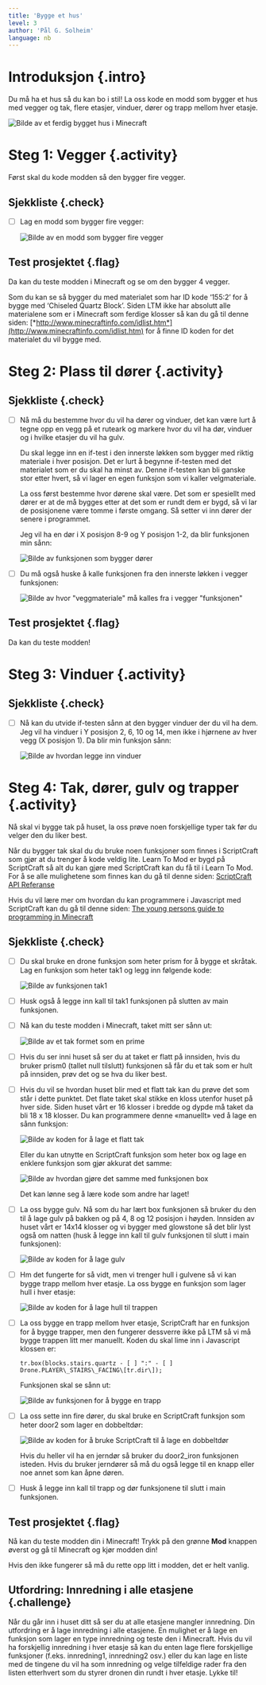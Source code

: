 ```yaml
---
title: 'Bygge et hus'
level: 3
author: 'Pål G. Solheim'
language: nb
---
```



# Introduksjon {.intro}

Du må ha et hus så du kan bo i stil! La oss kode en modd som bygger et hus med
vegger og tak, flere etasjer, vinduer, dører og trapp mellom hver etasje.

![Bilde av et ferdig bygget hus i Minecraft](./intro.png)


# Steg 1: Vegger {.activity}

Først skal du kode modden så den bygger fire vegger.

## Sjekkliste {.check}

- [ ] Lag en modd som bygger fire vegger:

  ![Bilde av en modd som bygger fire vegger](image1.png)

## Test prosjektet {.flag}

Da kan du teste modden i Minecraft og se om den bygger 4 vegger.

  Som du kan se så bygger du med materialet som har ID kode ‘155:2’ for å bygge
  med ‘Chiseled Quartz Block’. Siden LTM ikke har absolutt alle materialene som
  er i Minecraft som ferdige klosser så kan du gå til denne siden:
  [*http://www.minecraftinfo.com/idlist.htm*](http://www.minecraftinfo.com/idlist.htm)
  for å finne ID koden for det materialet du vil bygge med.


# Steg 2: Plass til dører {.activity}

## Sjekkliste {.check}

- [ ] Nå må du bestemme hvor du vil ha dører og vinduer, det kan være lurt å
  tegne opp en vegg på et ruteark og markere hvor du vil ha dør, vinduer
  og i hvilke etasjer du vil ha gulv.

  Du skal legge inn en if-test i den innerste løkken som bygger med
  riktig materiale i hver posisjon. Det er lurt å begynne if-testen med
  det materialet som er du skal ha minst av. Denne if-testen kan bli
  ganske stor etter hvert, så vi lager en egen funksjon som vi kaller
  velgmateriale.

  La oss først bestemme hvor dørene skal være. Det som er spesiellt med
  dører er at de må bygges etter at det som er rundt dem er bygd, så vi
  lar de posisjonene være tomme i første omgang. Så setter vi inn dører
  der senere i programmet.

  Jeg vil ha en dør i X posisjon 8-9 og Y posisjon 1-2, da blir funksjonen min
  sånn:

  ![Bilde av funksjonen som bygger dører](image2.png)

- [ ] Du må også huske å kalle funksjonen fra den innerste løkken i vegger
      funksjonen:

  ![Bilde av hvor "veggmateriale" må kalles fra i vegger "funksjonen"](image3.png)

## Test prosjektet {.flag}

Da kan du teste modden!


# Steg 3: Vinduer {.activity}

## Sjekkliste {.check}

- [ ] Nå kan du utvide if-testen sånn at den bygger vinduer der du vil ha dem.
  Jeg vil ha vinduer i Y posisjon 2, 6, 10 og 14, men ikke i hjørnene av hver
  vegg (X posisjon 1). Da blir min funksjon sånn:

  ![Bilde av hvordan legge inn vinduer](image4.png)


# Steg 4: Tak, dører, gulv og trapper {.activity}

Nå skal vi bygge tak på huset, la oss prøve noen forskjellige typer tak
før du velger den du liker best.

Når du bygger tak skal du du bruke noen funksjoner som finnes i ScriptCraft som
gjør at du trenger å kode veldig lite. Learn To Mod er bygd på ScriptCraft så
alt du kan gjøre med ScriptCraft kan du få til i Learn To Mod. For å se alle
mulighetene som finnes kan du gå til denne siden: 
[ScriptCraft API Referanse](https://github.com/walterhiggins/ScriptCraft/blob/master/docs/API-Reference.md)

Hvis du vil lære mer om hvordan du kan programmere i Javascript med ScriptCraft
kan du gå til denne siden: [The young persons guide to programming in
Minecraft](https://github.com/walterhiggins/ScriptCraft/blob/master/docs/YoungPersonsGuideToProgrammingMinecraft.md\#the-young-persons-guide-to-programming-in-minecraft)

## Sjekkliste {.check}

- [ ] Du skal bruke en drone funksjon som heter prism for å bygge et skråtak.
  Lag en funksjon som heter tak1 og legg inn følgende kode:

  ![Bilde av funksjonen tak1](image5.png)

- [ ] Husk også å legge inn kall til tak1 funksjonen på slutten av main funksjonen.

- [ ] Nå kan du teste modden i Minecraft, taket mitt ser sånn ut:

  ![Bilde av et tak formet som en prime](image6.png)

- [ ] Hvis du ser inni huset så ser du at taket er flatt på innsiden, hvis du
  bruker prism0 (tallet null tilslutt) funksjonen så får du et tak som er
  hult på innsiden, prøv det og se hva du liker best.

- [ ] Hvis du vil se hvordan huset blir med et flatt tak kan du prøve det som
  står i dette punktet. Det flate taket skal stikke en kloss utenfor huset på
  hver side. Siden huset vårt er 16 klosser i bredde og dypde må taket da bli 18
  x 18 klosser. Du kan programmere denne «manuellt» ved å lage en sånn funksjon:

  ![Bilde av koden for å lage et flatt tak](image7.png)

  Eller du kan utnytte en ScriptCraft funksjon som heter box og lage en
  enklere funksjon som gjør akkurat det samme:

  ![Bilde av hvordan gjøre det samme med funksjonen box](image8.png)

  Det kan lønne seg å lære kode som andre har laget!

- [ ] La oss bygge gulv. Nå som du har lært box funksjonen så bruker du den
  til å lage gulv på bakken og på 4, 8 og 12 posisjon i høyden. Innsiden
  av huset vårt er 14x14 klosser og vi bygger med glowstone så det blir
  lyst også om natten (husk å legge inn kall til gulv funksjonen til slutt
  i main funksjonen):

  ![Bilde av koden for å lage gulv](image9.png)

- [ ] Hm det fungerte for så vidt, men vi trenger hull i gulvene så vi kan
  bygge trapp mellom hver etasje. La oss bygge en funksjon som lager hull
  i hver etasje:

  ![Bilde av koden for å lage hull til trappen](image10.png)

- [ ] La oss bygge en trapp mellom hver etasje, ScriptCraft har en funksjon for
  å bygge trapper, men den fungerer dessverre ikke på LTM så vi må bygge trappen
  litt mer manuellt. Koden du skal lime inn i Javascript klossen er:

    `tr.box(blocks.stairs.quartz - [ ] ":" - [ ] Drone.PLAYER\_STAIRS\_FACING\[tr.dir\]);`

  Funksjonen skal se sånn ut:

  ![Bilde av funksjonen for å bygge en trapp](image11.png)

- [ ] La oss sette inn fire dører, du skal bruke en ScriptCraft funksjon som
  heter door2 som lager en dobbeltdør:

  ![Bilde av koden for å bruke ScriptCraft til å lage en dobbeltdør](image12.png)

    Hvis du heller vil ha en jerndør så bruker du door2_iron funksjonen isteden.
    Hvis du bruker jerndører så må du også legge til en knapp eller noe annet
    som kan åpne døren.

- [ ] Husk å legge inn kall til trapp og dør funksjonene til slutt i main
      funksjonen.

## Test prosjektet {.flag}

Nå kan du teste modden din i Minecraft! Trykk på den grønne **Mod** knappen
øverst og gå til Minecraft og kjør modden din!

Hvis den ikke fungerer så må du rette opp litt i modden, det er helt vanlig.

## Utfordring: Innredning i alle etasjene {.challenge}

Når du går inn i huset ditt så ser du at alle etasjene mangler innredning. Din
utfordring er å lage innredning i alle etasjene. En mulighet er å lage en
funksjon som lager en type innredning og teste den i Minecraft. Hvis du vil ha
forskjellig innredning i hver etasje så kan du enten lage flere forskjellige
funksjoner (f.eks. innredning1, innredning2 osv.) eller du kan lage en liste med
de tingene du vil ha som innredning og velge tilfeldige rader fra den listen
etterhvert som du styrer dronen din rundt i hver etasje. Lykke til!
